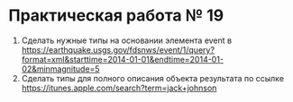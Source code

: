 # Практическая работа № 19

1. Сделать нужные типы на основании элемента event в https://earthquake.usgs.gov/fdsnws/event/1/query?format=xml&starttime=2014-01-01&endtime=2014-01-02&minmagnitude=5
2. Сделать типы для полного описания объекта результата по ссылке https://itunes.apple.com/search?term=jack+johnson
